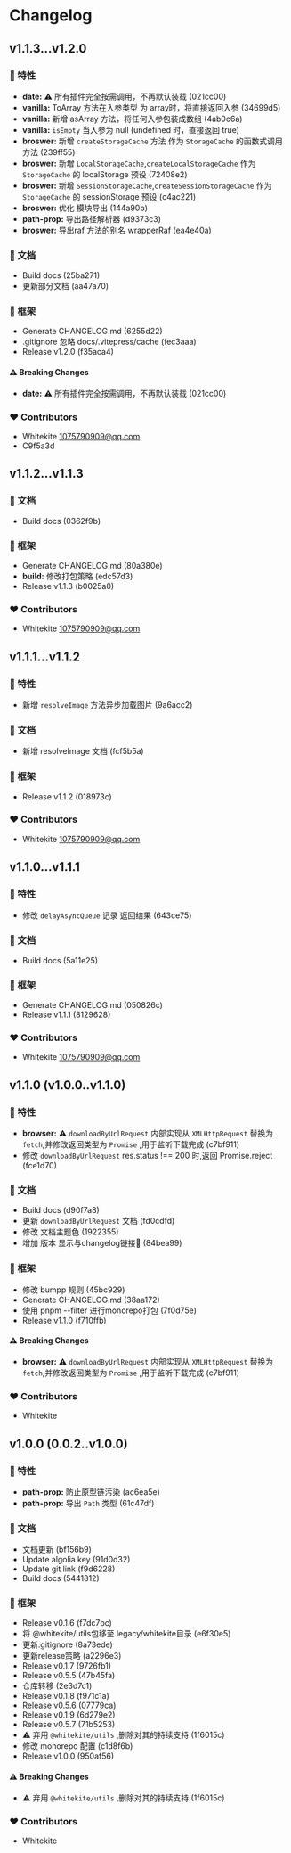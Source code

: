 # Changelog


## v1.1.3...v1.2.0


### 🚀 特性

  - **date:** ⚠️  所有插件完全按需调用，不再默认装载 (021cc00)
  - **vanilla:** ToArray 方法在入参类型 为 array时，将直接返回入参 (34699d5)
  - **vanilla:** 新增 asArray 方法，将任何入参包装成数组 (4ab0c6a)
  - **vanilla:** `isEmpty` 当入参为 null (undefined 时，直接返回 true)
  - **broswer:** 新增 `createStorageCache` 方法 作为 `StorageCache` 的函数式调用方法 (239ff55)
  - **broswer:** 新增 `LocalStorageCache`,`createLocalStorageCache`  作为 `StorageCache` 的 localStorage 预设 (72408e2)
  - **broswer:** 新增 `SessionStorageCache`,`createSessionStorageCache`  作为 `StorageCache` 的 sessionStorage 预设 (c4ac221)
  - **broswer:** 优化 模块导出 (144a90b)
  - **path-prop:** 导出路径解析器 (d9373c3)
  - **broswer:** 导出raf 方法的别名 wrapperRaf (ea4e40a)

### 📖 文档

  - Build docs (25ba271)
  - 更新部分文档 (aa47a70)

### 🏡 框架

  - Generate CHANGELOG.md (6255d22)
  - .gitignore 忽略 docs/.vitepress/cache (fec3aaa)
  - Release v1.2.0 (f35aca4)

#### ⚠️  Breaking Changes

  - **date:** ⚠️  所有插件完全按需调用，不再默认装载 (021cc00)

### ❤️  Contributors

- Whitekite <1075790909@qq.com>
- C9f5a3d <whitekite>

## v1.1.2...v1.1.3


### 📖 文档

  - Build docs (0362f9b)

### 🏡 框架

  - Generate CHANGELOG.md (80a380e)
  - **build:** 修改打包策略 (edc57d3)
  - Release v1.1.3 (b0025a0)

### ❤️  Contributors

- Whitekite <1075790909@qq.com>

## v1.1.1...v1.1.2


### 🚀 特性

  - 新增 `resolveImage` 方法异步加载图片 (9a6acc2)

### 📖 文档

  - 新增 resolveImage 文档 (fcf5b5a)

### 🏡 框架

  - Release v1.1.2 (018973c)

### ❤️  Contributors

- Whitekite <1075790909@qq.com>

## v1.1.0...v1.1.1


### 🚀 特性

  - 修改 `delayAsyncQueue` 记录 返回结果 (643ce75)

### 📖 文档

  - Build docs (5a11e25)

### 🏡 框架

  - Generate CHANGELOG.md (050826c)
  - Release v1.1.1 (8129628)

### ❤️  Contributors

- Whitekite <1075790909@qq.com>

## v1.1.0 (v1.0.0..v1.1.0)


### 🚀 特性

  - **browser:** ⚠️  `downloadByUrlRequest` 内部实现从 `XMLHttpRequest` 替换为 `fetch`,并修改返回类型为 `Promise` ,用于监听下载完成 (c7bf911)
  - 修改 `downloadByUrlRequest` res.status !== 200 时,返回 Promise.reject (fce1d70)

### 📖 文档

  - Build docs (d90f7a8)
  - 更新 `downloadByUrlRequest` 文档 (fd0cdfd)
  - 修改 文档主题色 (1922355)
  - 增加 版本 显示与changelog链接🔗 (84bea99)

### 🏡 框架

  - 修改 bumpp 规则 (45bc929)
  - Generate CHANGELOG.md (38aa172)
  - 使用 pnpm --filter 进行monorepo打包 (7f0d75e)
  - Release v1.1.0 (f710ffb)

#### ⚠️  Breaking Changes

  - **browser:** ⚠️  `downloadByUrlRequest` 内部实现从 `XMLHttpRequest` 替换为 `fetch`,并修改返回类型为 `Promise` ,用于监听下载完成 (c7bf911)

### ❤️  Contributors

- Whitekite

## v1.0.0 (0.0.2..v1.0.0)


### 🚀 特性

  - **path-prop:** 防止原型链污染 (ac6ea5e)
  - **path-prop:** 导出 `Path` 类型 (61c47df)

### 📖 文档

  - 文档更新 (bf156b9)
  - Update algolia key (91d0d32)
  - Update git link (f9d6228)
  - Build docs (5441812)

### 🏡 框架

  - Release v0.1.6 (f7dc7bc)
  - 将 @whitekite/utils包移至 legacy/whitekite目录 (e6f30e5)
  - 更新.gitignore (8a73ede)
  - 更新release策略 (a2296e3)
  - Release v0.1.7 (9726fb1)
  - Release v0.5.5 (47b45fa)
  - 仓库转移 (2e3d7c1)
  - Release v0.1.8 (f971c1a)
  - Release v0.5.6 (07779ca)
  - Release v0.1.9 (6d279e2)
  - Release v0.5.7 (71b5253)
  - ⚠️  弃用 `@whitekite/utils` ,删除对其的持续支持 (1f6015c)
  - 修改 monorepo 配置 (c1d8f6b)
  - Release v1.0.0 (950af56)

#### ⚠️  Breaking Changes

  - ⚠️  弃用 `@whitekite/utils` ,删除对其的持续支持 (1f6015c)

### ❤️  Contributors

- Whitekite

